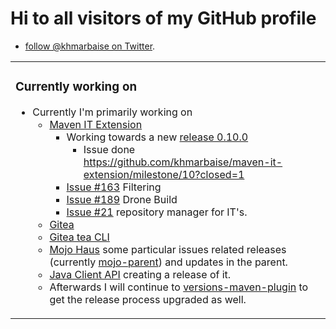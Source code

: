 # Hi to all visitors of my GitHub profile

* [follow @khmarbaise on Twitter](https://twitter.com/khmarbaise).
<table><tr>
<td valign="top">

### Currently working on
<!-- currently_working_on start -->
- Currently I'm primarily working on
   * [Maven IT Extension](https://github.com/khmarbaise/maven-it-extension)
     * Working towards a new [release 0.10.0](https://github.com/khmarbaise/maven-it-extension/milestone/10)
       * Issue done https://github.com/khmarbaise/maven-it-extension/milestone/10?closed=1
     * [Issue #163](https://github.com/khmarbaise/maven-it-extension/issues/163) Filtering
     * [Issue #189](https://github.com/khmarbaise/maven-it-extension/issues/189) Drone Build
     * [Issue #21](https://github.com/khmarbaise/maven-it-extension/issues/21) repository manager 
       for IT's.
  * [Gitea](https://github.com/go-gitea/gitea)
  * [Gitea tea CLI](https://gitea.com/gitea/tea)
  * [Mojo Haus](https://github.com/mojohaus) some particular issues related
    releases (currently [mojo-parent](https://github.com/mojohaus/mojo-parent)) and 
    updates in the parent. 
  * [Java Client API](https://github.com/jenkinsci/java-client-api) creating a release of it.
  * Afterwards I will continue to [versions-maven-plugin](https://github.com/mojohaus/versions-maven-plugin)
    to get the release process upgraded as well.

<!-- currently_working_on end -->
</tr>
</table>

<!--
**khmarbaise/khmarbaise** is a ✨ _special_ ✨ repository because its `README.md` (this file) appears on your GitHub profile.

Here are some ideas to get you started:

- 🔭 I’m currently working on ...
- 🌱 I’m currently learning ...
- 👯 I’m looking to collaborate on ...
- 🤔 I’m looking for help with ...
- 💬 Ask me about ...
- 📫 How to reach me: ...
- 😄 Pronouns: ...
- ⚡ Fun fact: ...

-->
